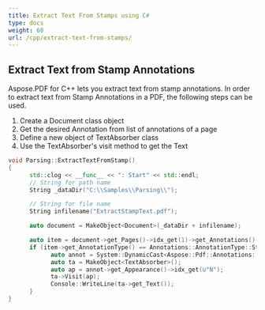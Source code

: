 ```yaml
---
title: Extract Text From Stamps using C#
type: docs
weight: 60
url: /cpp/extract-text-from-stamps/
---
```


## Extract Text from Stamp Annotations

Aspose.PDF for C++ lets you extract text from stamp annotations. In order to extract text from Stamp Annotations in a PDF, the following steps can be used.

1. Create a Document class object
1. Get the desired Annotation from list of annotations of a page
1. Define a new object of TextAbsorber class
1. Use the TextAbsorber's visit method to get the Text

```cpp
void Parsing::ExtractTextFromStamp()
{
      std::clog << __func__ << ": Start" << std::endl;
      // String for path name
      String _dataDir("C:\\Samples\\Parsing\\");

      // String for file name
      String infilename("ExtractStampText.pdf");

      auto document = MakeObject<Document>(_dataDir + infilename);

      auto item = document->get_Pages()->idx_get(1)->get_Annotations()->idx_get(1);
      if (item->get_AnnotationType() == Annotations::AnnotationType::Stamp) {
            auto annot = System::DynamicCast<Aspose::Pdf::Annotations::StampAnnotation>(item);
            auto ta = MakeObject<TextAbsorber>();
            auto ap = annot->get_Appearance()->idx_get(u"N");
            ta->Visit(ap);
            Console::WriteLine(ta->get_Text());
      }
}
```
